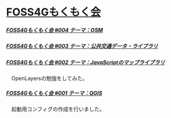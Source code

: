 # [FOSS4Gもくもく会](https://www.osgeo.jp/)
##### [FOSS4Gもくもく会 #004 テーマ：OSM]()
##### [FOSS4Gもくもく会 #003 テーマ：公共交通データ・ライブラリ](https://github.com/yamamoto-ryuzo/portal/issues/3)
##### [FOSS4Gもくもく会 #002 テーマ：JavaScriptのマップライブラリ](https://yamamoto-ryuzo.github.io/openlayers-map/)
　OpenLayersの勉強をしてみた。
##### [FOSS4Gもくもく会 #001 テーマ：QGIS](https://github.com/yamamoto-ryuzo/yr-qgis-portable-launcher2/issues/2)
　起動用コンフィグの作成を行いました。
